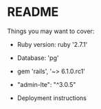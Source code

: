 # README
Things you may want to cover:

* Ruby version: ruby '2.7.1'

* Database: 'pg'

* gem 'rails', '~> 6.1.0.rc1'

* "admin-lte": "^3.0.5"

* Deployment instructions
